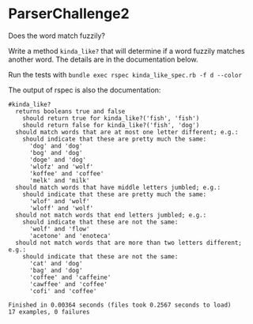 ParserChallenge2
================

Does the word match fuzzily?

Write a method `kinda_like?` that will determine if a word fuzzily matches another word. The details are in the documentation below.

Run the tests with `bundle exec rspec kinda_like_spec.rb -f d --color`

The output of rspec is also the documentation:

```
#kinda_like?
  returns booleans true and false
    should return true for kinda_like?('fish', 'fish')
    should return false for kinda_like?('fish', 'dog')
  should match words that are at most one letter different; e.g.:
    should indicate that these are pretty much the same:
      'dog' and 'dog'
      'bog' and 'dog'
      'doge' and 'dog'
      'wlofz' and 'wolf'
      'koffee' and 'coffee'
      'melk' and 'milk'
  should match words that have middle letters jumbled; e.g.:
    should indicate that these are pretty much the same:
      'wlof' and 'wolf'
      'wloff' and 'wolf'
  should not match words that end letters jumbled; e.g.:
    should indicate that these are not the same:
      'wolf' and 'flow'
      'acetone' and 'enoteca'
  should not match words that are more than two letters different; e.g.:
    should indicate that these are not the same:
      'cat' and 'dog'
      'bag' and 'dog'
      'coffee' and 'caffeine'
      'cawffee' and 'coffee'
      'cofi' and 'coffee'

Finished in 0.00364 seconds (files took 0.2567 seconds to load)
17 examples, 0 failures
```
